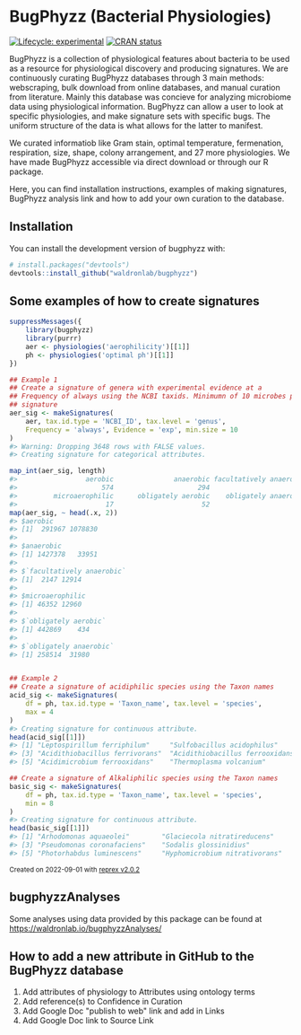 # BugPhyzz (Bacterial Physiologies)

<!-- badges: start -->

[![Lifecycle:
experimental](https://img.shields.io/badge/lifecycle-experimental-orange.svg)](https://www.tidyverse.org/lifecycle/#experimental)
[![CRAN
status](https://www.r-pkg.org/badges/version/bugphyzz)](https://CRAN.R-project.org/package=bugphyzz)
<!-- badges: end -->
 
BugPhyzz is a collection of physiological features about bacteria to be used as a resource for physiological discovery and producing signatures. We are continuously curating BugPhyzz databases through 3 main methods: webscraping, bulk download from online databases, and manual curation from literature. Mainly this database was concieve for analyzing microbiome data using physiological information. BugPhyzz can allow a user to look at specific physiologies, and make signature sets with specific bugs. The uniform structure of the data is what allows for the latter to manifest.

We curated informatiob like Gram stain, optimal temperature, fermenation, respiration, size, shape, colony arrangement, and 27 more physiologies. We have made BugPhyzz accessible via direct download or through our R package.

Here, you can find installation instructions, examples of making signatures, BugPhyzz analysis link and how to add your own curation to the database.


## Installation

You can install the development version of bugphyzz with:

``` r
# install.packages("devtools")
devtools::install_github("waldronlab/bugphyzz")
```

## Some examples of how to create signatures

``` r
suppressMessages({
    library(bugphyzz)
    library(purrr)
    aer <- physiologies('aerophilicity')[[1]]
    ph <- physiologies('optimal ph')[[1]]
})

## Example 1
## Create a signature of genera with experimental evidence at a 
## Frequency of always using the NCBI taxids. Minimumn of 10 microbes per
## signature
aer_sig <- makeSignatures(
    aer, tax.id.type = 'NCBI_ID', tax.level = 'genus', 
    Frequency = 'always', Evidence = 'exp', min.size = 10
)
#> Warning: Dropping 3648 rows with FALSE values.
#> Creating signature for categorical attributes.

map_int(aer_sig, length)
#>                 aerobic               anaerobic facultatively anaerobic 
#>                     574                     294                     174 
#>         microaerophilic      obligately aerobic    obligately anaerobic 
#>                      17                      52                     104
map(aer_sig, ~ head(.x, 2))
#> $aerobic
#> [1]  291967 1078830
#> 
#> $anaerobic
#> [1] 1427378   33951
#> 
#> $`facultatively anaerobic`
#> [1]  2147 12914
#> 
#> $microaerophilic
#> [1] 46352 12960
#> 
#> $`obligately aerobic`
#> [1] 442869    434
#> 
#> $`obligately anaerobic`
#> [1] 258514  31980


## Example 2
## Create a signature of acidiphilic species using the Taxon names
acid_sig <- makeSignatures(
    df = ph, tax.id.type = 'Taxon_name', tax.level = 'species',
    max = 4
)
#> Creating signature for continuous attribute.
head(acid_sig[[1]])
#> [1] "Leptospirillum ferriphilum"     "Sulfobacillus acidophilus"     
#> [3] "Acidithiobacillus ferrivorans"  "Acidithiobacillus ferrooxidans"
#> [5] "Acidimicrobium ferrooxidans"    "Thermoplasma volcanium"

## Create a signature of Alkaliphilic species using the Taxon names
basic_sig <- makeSignatures(
    df = ph, tax.id.type = 'Taxon_name', tax.level = 'species', 
    min = 8
)
#> Creating signature for continuous attribute.
head(basic_sig[[1]])
#> [1] "Arhodomonas aquaeolei"        "Glaciecola nitratireducens"  
#> [3] "Pseudomonas coronafaciens"    "Sodalis glossinidius"        
#> [5] "Photorhabdus luminescens"     "Hyphomicrobium nitrativorans"
```

<sup>Created on 2022-09-01 with [reprex v2.0.2](https://reprex.tidyverse.org)</sup>

## bugphyzzAnalyses

Some analyses using data provided by this package can be found at https://waldronlab.io/bugphyzzAnalyses/

## How to add a new attribute in GitHub to the BugPhyzz database
 1. Add attributes of physiology to Attributes using ontology terms
 2. Add reference(s) to Confidence in Curation
 3. Add Google Doc "publish to web" link and add in Links
 4. Add Google Doc link to Source Link
